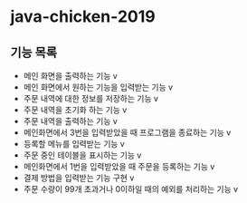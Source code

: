 # java-chicken-2019

## 기능 목록
 - 메인 화면을 출력하는 기능 v
 - 메인 화면에서 원하는 기능을 입력받는 기능 v
 - 주문 내역에 대한 정보를 저장하는 기능 v
 - 주문 내역을 초기화 하는 기능 v
 - 주문 내역을 출력하는 기능 v
 - 메인화면에서 3번을 입력받았을 때 프로그램을 종료하는 기능 v
 - 등록할 메뉴를 입력받는 기능 v
 - 주문 중인 테이블을 표시하는 기능 v
 - 메인화면에서 1번을 입력받았을 때 주문을 등록하는 기능 v
 - 결제 방법을 입력받는 기능 구현 v
 - 주문 수량이 99개 초과거나 0이하일 때의 예외를 처리하는 기능 v